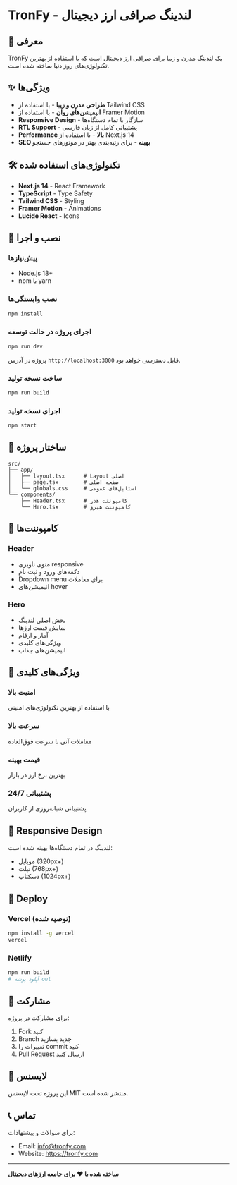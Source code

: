# TronFy - لندینگ صرافی ارز دیجیتال

## 🚀 معرفی

TronFy یک لندینگ مدرن و زیبا برای صرافی ارز دیجیتال است که با استفاده از بهترین تکنولوژی‌های روز دنیا ساخته شده است.

## ✨ ویژگی‌ها

- **طراحی مدرن و زیبا** - با استفاده از Tailwind CSS
- **انیمیشن‌های روان** - با استفاده از Framer Motion
- **Responsive Design** - سازگار با تمام دستگاه‌ها
- **RTL Support** - پشتیبانی کامل از زبان فارسی
- **Performance بالا** - با استفاده از Next.js 14
- **SEO بهینه** - برای رتبه‌بندی بهتر در موتورهای جستجو

## 🛠️ تکنولوژی‌های استفاده شده

- **Next.js 14** - React Framework
- **TypeScript** - Type Safety
- **Tailwind CSS** - Styling
- **Framer Motion** - Animations
- **Lucide React** - Icons

## 🚀 نصب و اجرا

### پیش‌نیازها
- Node.js 18+ 
- npm یا yarn

### نصب وابستگی‌ها
```bash
npm install
```

### اجرای پروژه در حالت توسعه
```bash
npm run dev
```

پروژه در آدرس `http://localhost:3000` قابل دسترسی خواهد بود.

### ساخت نسخه تولید
```bash
npm run build
```

### اجرای نسخه تولید
```bash
npm start
```

## 📁 ساختار پروژه

```
src/
├── app/
│   ├── layout.tsx      # Layout اصلی
│   ├── page.tsx        # صفحه اصلی
│   └── globals.css     # استایل‌های عمومی
└── components/
    ├── Header.tsx      # کامپوننت هدر
    └── Hero.tsx        # کامپوننت هیرو
```

## 🎨 کامپوننت‌ها

### Header
- منوی ناوبری responsive
- دکمه‌های ورود و ثبت نام
- Dropdown menu برای معاملات
- انیمیشن‌های hover

### Hero
- بخش اصلی لندینگ
- نمایش قیمت ارزها
- آمار و ارقام
- ویژگی‌های کلیدی
- انیمیشن‌های جذاب

## 🎯 ویژگی‌های کلیدی

### امنیت بالا
با استفاده از بهترین تکنولوژی‌های امنیتی

### سرعت بالا
معاملات آنی با سرعت فوق‌العاده

### قیمت بهینه
بهترین نرخ ارز در بازار

### پشتیبانی 24/7
پشتیبانی شبانه‌روزی از کاربران

## 📱 Responsive Design

لندینگ در تمام دستگاه‌ها بهینه شده است:
- موبایل (320px+)
- تبلت (768px+)
- دسکتاپ (1024px+)

## 🚀 Deploy

### Vercel (توصیه شده)
```bash
npm install -g vercel
vercel
```

### Netlify
```bash
npm run build
# آپلود پوشه out
```

## 🤝 مشارکت

برای مشارکت در پروژه:
1. Fork کنید
2. Branch جدید بسازید
3. تغییرات را commit کنید
4. Pull Request ارسال کنید

## 📄 لایسنس

این پروژه تحت لایسنس MIT منتشر شده است.

## 📞 تماس

برای سوالات و پیشنهادات:
- Email: info@tronfy.com
- Website: https://tronfy.com

---

**ساخته شده با ❤️ برای جامعه ارزهای دیجیتال**

